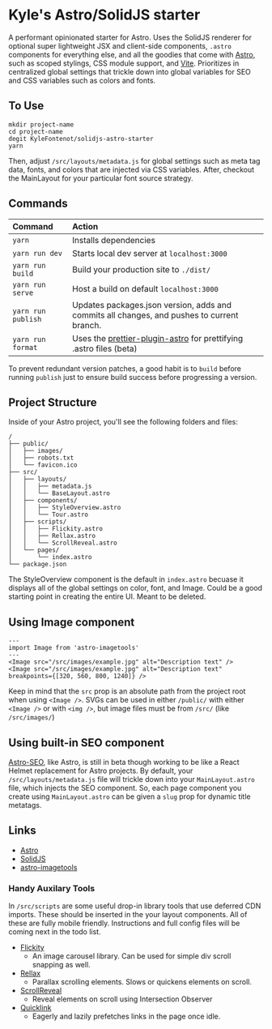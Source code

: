 # Kyle's Astro/SolidJS starter 

A performant opinionated starter for Astro. Uses the SolidJS renderer for optional super lightweight JSX and client-side components, `.astro` components for everything else, and all the goodies that come with [Astro](https://docs.astro.build/en/getting-started/), such as scoped stylings, CSS module support, and [Vite](https://vitejs.dev/). Prioritizes in centralized global settings that trickle down into global variables for SEO and CSS variables such as colors and fonts.

## To Use

```
mkdir project-name
cd project-name
degit KyleFontenot/solidjs-astro-starter
yarn
```
Then, adjust `/src/layouts/metadata.js` for global settings such as meta tag data, fonts, and colors that are injected via CSS variables. After, checkout the MainLayout for your particular font source strategy.

## Commands

| Command           | Action                                       |
|:----------------  |:-------------------------------------------- |
| `yarn`            | Installs dependencies                        |
| `yarn run dev`    | Starts local dev server at `localhost:3000`  |
| `yarn run build`  | Build your production site to `./dist/`      |
| `yarn run serve`  | Host a build on default `localhost:3000`     |
| `yarn run publish`| Updates packages.json version, adds and commits all changes, and pushes to current branch.|
| `yarn run format`| Uses the [prettier-plugin-astro](https://github.com/withastro/prettier-plugin-astro) for prettifying .astro files (beta)|

To prevent redundant version patches, a good habit is to `build` before running `publish` just to ensure build success before progressing a version.

## Project Structure

Inside of your Astro project, you'll see the following folders and files:

```
/
├── public/
│   ├── images/
│   ├── robots.txt
│   └── favicon.ico
├── src/
│   ├── layouts/
│   │   ├── metadata.js
│   │   └── BaseLayout.astro
│   ├── components/
│   │   ├── StyleOverview.astro
│   │   └── Tour.astro
│   ├── scripts/
│   │   ├── Flickity.astro
│   │   ├── Rellax.astro
│   │   └── ScrollReveal.astro
│   └── pages/
│       └── index.astro
└── package.json
```
The StyleOverview component is the default in `index.astro` becuase it displays all of the global settings on color, font, and Image. Could be a good starting point in creating the entire UI. Meant to be deleted.

## Using Image component 
```
---
import Image from 'astro-imagetools'
---
<Image src="/src/images/example.jpg" alt="Description text" />
<Image src="/src/images/example.jpg" alt="Description text" breakpoints={[320, 560, 800, 1240]} />
```
Keep in mind that the `src` prop is an absolute path from the project root when using `<Image />`. SVGs can be used in either `/public/` with either `<Image />` or with `<img />`, but image files must be from `/src/` (like `/src/images/`)

## Using built-in SEO component
[Astro-SEO](https://github.com/jonasmerlin/astro-seo), like Astro, is still in beta though working to be like a React Helmet replacement for Astro projects. By default, your `/src/layouts/metadata.js` file will trickle down into your `MainLayout.astro` file, which injects the SEO component. So, each page component you create using `MainLayout.astro` can be given a `slug` prop for dynamic title metatags.

## Links 
 - [Astro](https://docs.astro.build/en/getting-started/)
 - [SolidJS](https://www.solidjs.com/)
 - [astro-imagetools](https://github.com/RafidMuhymin/astro-imagetools)

### Handy Auxilary Tools
In `/src/scripts` are some useful drop-in library tools that use deferred CDN imports. These should be inserted in the your layout components. All of these are fully mobile friendly. Instructions and full config files will be coming next in the todo list. 
 
 - [Flickity](https://flickity.metafizzy.co/)
   - An image carousel library. Can be used for simple div scroll snapping as well. 
 - [Rellax](https://dixonandmoe.com/rellax/)
   - Parallax scrolling elements. Slows or quickens elements on scroll.
 - [ScrollReveal](https://scrollrevealjs.org/guide/hello-world.html)
   -  Reveal elements on scroll using Intersection Observer
 - [Quicklink](https://getquick.link/)
   -  Eagerly and lazily prefetches links in the page once idle. 

